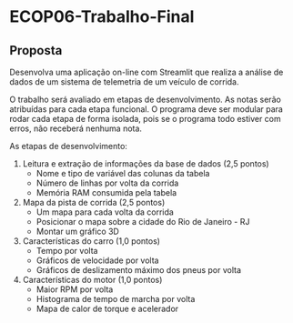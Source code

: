 # ECOP06-Trabalho-Final

## Proposta

Desenvolva uma aplicação on-line com Streamlit que realiza a análise de dados de um sistema de telemetria de um veículo de corrida. 

O trabalho será avaliado em etapas de desenvolvimento. As notas serão atribuídas para cada etapa funcional. O programa deve ser modular para rodar cada etapa de forma isolada, pois se o programa todo estiver com erros, não receberá nenhuma nota.

As etapas de desenvolvimento:
1. Leitura e extração de informações da base de dados (2,5 pontos)
    - Nome e tipo de variável das colunas da tabela
    - Número de linhas por volta da corrida
    - Memória RAM consumida pela tabela
2. Mapa da pista de corrida (2,5 pontos)
    - Um mapa para cada volta da corrida
    - Posicionar o mapa sobre a cidade do Rio de Janeiro - RJ
    - Montar um gráfico 3D
3. Características do carro (1,0 pontos)
    - Tempo por volta
    - Gráficos de velocidade por volta
    - Gráficos de deslizamento máximo dos pneus por volta
4. Características do motor  (1,0 pontos)
    - Maior RPM por volta
    - Histograma de tempo de marcha por volta
    - Mapa de calor de torque e acelerador